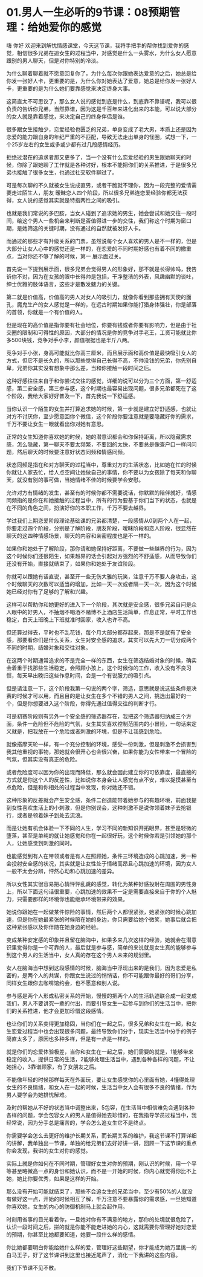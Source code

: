 # 01.男人一生必听的9节课：08预期管理：给她爱你的感觉

嗨 你好 欢迎来到解忧情感课堂，今天这节课，我将手把手的帮你找到爱你的感觉，相信很多兄弟在追女生的过程当中，对感觉是什么一头雾水，为什么女人愿意跟别的男人聊天，但是对你特别的冷淡。

为什么聊着聊着就不愿意回复你了，为什么每次你跟她表达爱意的之后，她总是给你发一张好人卡，更重要的是，为什么你对她表达了爱意，她总是给你发一张好人卡，更重要的是为什么她们要靠感觉来决定终身大事。

这简直太不可思议了，那么女人说的感觉到底是什么，到底靠不靠谱呢，我可以很负责的告诉你兄弟，当然靠谱，因为这是千百年来进化出来的本能，可以说大部分的女人就是靠着感觉，来决定自己的终身伴侣是谁。

很多跟女生接触少，恋爱经验也匮乏的兄弟，单身变成了老大男，本质上还是因为恋爱的能力跟自身的年纪严重的不匹配，导致无法走出单身的怪圈，试想一下，一个25岁左右的女生或多或少都有过几段感情经历。

拒绝过潜在的追求者那又更多了，当一个没有什么恋爱经验的男生跟她聊天的时候，你除了跟她聊了工作就是各种讨好，根本不能把你们的关系推进，于是很多兄弟也接触了很多女生，也通过社交软件聊过了。

可是每次聊的不久就被女生说成直男，或者干脆就不理你，因为一段完整的爱情需要走过陌生人，朋友 暧昧恋人四个阶段，所以很多兄弟连恋爱经验你都无法获得，女人说的感觉其实就是特指两性之间的吸引。

也就是我们常说的多巴胺，当女人碰到了追求她的男生，她会尝试和她交往一段时间，给这个男人一些机会来判断是否值得进一步的交往，我们称这个时期为窗口期，是她筛选的关键时期，没有通过的自然就被发好人卡。

而通过的那些才有升级关系的门票，虽然说每个女人喜欢的男人是不一样的，但是大部分让女人心中的感觉还是一样的，在恋爱的不同时期好感也有着不同的撤重点，当对你还不够了解的时候，第一 展示面过关。

首先说一下提到展示面，很多兄弟会觉得男人的形象好，那不就是长得帅吗，我告诉你不对，因为在女孩的眼中长得帅是包括，干净整洁的外表，风趣幽默的谈吐，绅士优雅的肢体语言，这些才是散发魅力的关键。

第二就是价值高，价值高的男人对女人的吸引力，就像你看到那些拥有天使的面孔，魔鬼生产的女人感觉是一样的，在远古时期如果你能打猎身体强壮，你是部落的首领，你就是一个有价值的人。

但是现在的高价值是指你要有社会地位，你要有钱或者你要有影响力，但是由于社交圈的限制和可得性的原因，大部分的情况是你的竞争对手老王，工资可能就比你多500块钱，竞争对手小李，颜值根据也是半斤八两。

竞争对手小张，身高可能就比你高三厘米，而且展示面和高价值是最快吸引女人的方式，但它不是长久的，所以那些觉得自己长得不高，不帅没钱的兄弟，你先别自卑，兄弟你其实没有想象中那么差，当和你接触一段时间之后。

这种好感往往来自于和你尝试交往的感觉，详细的说可以分为三个方面，第一舒适感，第二安全感，第三参与感，这个时期也最容易出现问题，很多兄弟都死在了这个阶段，我给大家好好普及一下，首先我说一下舒适感。

当你认识一个陌生的女生并打算追求她的时候，第一步就是建立好舒适感，也就让对方不讨厌你，至少愿意回你个微信，这个阶段你要注意就是要隐藏好你的需求，千万不要让女生一眼就看出你对她有意思。

正常的女生知道你喜欢她的时候，她的潜意识都会和你保持距离，所以隐藏需求感，怎么隐藏，第一聊天不要太频繁，不要回的太快，不要总是像查户口一样问问题，然后聊天的时候要注意好状态同频和情感同频。

状态同频是指在和对方聊天的过程当中，尊重对方的生活状态，比如她在忙的时候你就让人家去忙，给人点空间让她做自己的事情，你不要以为女孩除了每天和你聊天，就没有别的事可做，当她情绪不佳的时候要学会安慰。

允许对方有情绪的发生，甚至有的时候你都不需要说话，你默默的陪伴就好，情感同频指的是你在和她接触的过程当中，所有的行为要基于你们当下的状态，也就是在不同的角色之间，扮演好你的本职工作，千万不要去越界。

学过我们上期恋爱阶段理论基础课的兄弟都清楚，一段感情从0到两个人在一起，你要走过四个阶段，分别是了解阶段，朋友阶段，暧昧阶段和恋人阶段，很显然在聊天的这四种情感场景，聊天的内容和亲密程度也是不一样的。

如果你和她处于了解阶段，那你请和她保持好距离，不要做一些越界的行为，因为这个时候你们还很陌生，如果越界的话会引起对方强烈的不舒适感，从而导致你们还没有开始，直接就结束了，如果你和她处于友谊阶段。

你就可以跟她有话直说，甚至开一些无伤大雅的玩笑，注意千万不要人身攻击，这个时候聊天的次数可以适当的增加，比如一天一次或者隔一天一次，因为这个时候她已经对你有了足够的了解和兴趣。

这样可以帮助你和她更好的进入下一个阶段，其次就是安全感，很多兄弟自问是众人眼中的好男人，不抽烟不喝酒不赌博不上酒店生活简单，作息正常，平时工作也稳定，白天上班晚上下班就准时回家，收入也许不高。

但还算过得去，平时也不乱花钱，每个月大部分都存起来，那是不是就有了安全感，那要看你们是什么关系，女生对安全感的追求，其实可以先大刀一切分成两个不同的时期，结婚对象和交往对象。

在这两个时期通常追求的不是完全一样的东西，女生在筛选结婚对象的时候，确实会着重于找那些生活稳定，会照顾小孩上，这个时候你的工作，收入没有不良习惯，每天早出晚归这些作息时间，会是一个有说服力的吸引点。

但是请注意一下，这个阶段我第一句说的两个字，筛选，意思就是说这些条件是决赛的时候才可以用，而且目的是让女生在多个不错的男人之间，挑选出最好的一个，但是你想要进入这个阶段，你得先通过值得交往的判断才行。

可是初赛阶段则有另外一个安全感的筛选器存在，我把这个筛选器归纳成三个方面，条件一危险但不危险的气氛，女生其实喜欢控制范围内的小冒险，一句话来定义就是，把我放在一个危险或者刺激的环境，但是不让我感到危险。

就像搭摩天轮一样，有一个充分控制的环境，感受一份刺激，但是刺激不会损害到我其他重视的事物，那她就会很开心也会很兴奋，如果你能为女性带来一个冒险的气氛，但其实没有真正的危险。

或者危险度可以因为你的出现而降低，那么就会因此建立你的可依靠度，最直接的方式就是你这个人的反差性，比如说你本身会让人感觉有点不安，难以捉摸甚至有点危险，但是和你相处的过程当中发现，你对她还不错。

这种形象的反差就会产生安全感，条件二创造能带着她参与的有趣环境，前面我提到女性喜欢生活上的小刺激，但是你别误会，这种刺激不是说你领着妹子去抢银行，或者是领着妹子到处去流浪。

而是让她有机会体验一下不同的人生，学习不同的新知识开拓眼界，甚至是轻微的堕落，甚至是单纯的就让她感觉和你在一起很好玩，这个时候你若是引领她的那个人，让她感觉到刺激的同时。

也能感觉到有人在带领或者是有人在照顾她，条件三环境造成的心跳加速，另一种会投射安全感的状况，其实就是让女性处于情绪高昂且心跳加速的环境，因为女人一般不太会分辨，怦然心动和心跳加速的差异。

所以女性其实很容易把心情怦怦乱跳的感觉，转化为某种好感投射在周围的男性身上，所以下面这句话很重要，心跳加速的效果不一定是需要直接来自于你的个人魅力，只需要那样的环境你也能继承环境带来的效果。

她说你跟她在一起做某件惊险的事情，然后两个人都很紧张，她紧张的时候心跳加速，但是你在她最紧张的时候陪在她的身边，你只需要给她个微笑，她事后就会把这种紧张感以及你伴随在她身边的经验。

变成某种安定感的印象并且留在脑海中，如果多来几次这样的经验，她就会在潜意识里觉得你是一个可靠的人，最后就是参与感，简单的来说就是女生真的能够参与到这个男人的生活当中，女人真的存在这个男人未来的规划里。

女人在脑海当中想到这段感情的时候，脑海当中浮现出来的是我们，因为恋爱是私密的，是两个人的共谋，你跟女生说过的悄悄话，你不可能跟你最好的哥们分享，同样女生跟你去咖啡馆约会，也不愿意和别人说。

参与感是两个人形成私密关系的开始，慢慢的把两个人的生活轨迹联合成一起变成我们，男人不要讲究一辈的付出，而要引导女生一起参与到你们的生活当中，把你们的关系推进，他才会更加珍惜这段感情。

也让你们的关系变得更加稳固，当你们在一起之后，很多兄弟和女生在一起，和女生恋爱过程当中也会出现很多问题，最终导致你们分手，现实生活当中分手的例子简直太多了，原因也多种多样，但是有一点是一样的。

就是你们的恋爱体验极差，当你和女生在一起之后，她们需要的就是，1能够带来稳定的收入，提供日常的生活，2能够处理生活当中，遇到各种各样的问题，不让她担心，3靠谱顾家，有了女朋友之后。

不能像年轻的时候那样每天在外面玩，要让女生感觉你的心里面有她，4懂得处理女生的不良情绪，和女人在一起的时候，生活当中女人会有很多不良的情绪，作为男人要学会为她排忧解难。

及时的帮她从不好的状态当中调整出来，5包容，在生活当中相信难免会遇到各种各样的问题，学会包容女人的男人是值得她去珍惜的，在我指导学员过程当中，我经常说，因为分手总是痛苦的，学会怎么追女生它不是终点。

你需要学会怎么去更好的维护长期关系，而长期关系的维护，我这节课不打算详细的讲解，我单独出一节课，单独的给兄弟们去好好讲一讲，回顾一下这节课的重点你会发现，我讲的女生对你的感觉。

实际上就是你如何在不同时期，管理好女生对你的预期，刚认识的时候，用一个平等甚至略微高一点的身份和她认识，而不是一开始的时候，你内心就觉得你比不上她，她比你要优秀，如果是这样的开始。

那么没有开始可能就结束了，那些不会追女生的兄弟当中，至少有50%的人就没有做好这一点，开始的时候相互了解，千万注意不要暴露你的需求感，一旦她知道你喜欢她，女生的内心的防御机制马上就会起作用。

时刻用省事的目光看着你，一旦她对你有不满意的地方，那你的处境就很危险了，认识一段时间之后，拼的就是你能不能走进她的内心，这就需要你管理好她对恋爱的预期，你甚至比她都要知道，她要一段什么样的感情。

你比她都要明白你能给她什么样的爱，管理好这些期望，你才能成为她万里挑一的白马王子，好了这节课讲到这里也接近尾声了，消化一下我讲的这些内容。

我们下节课不见不散。